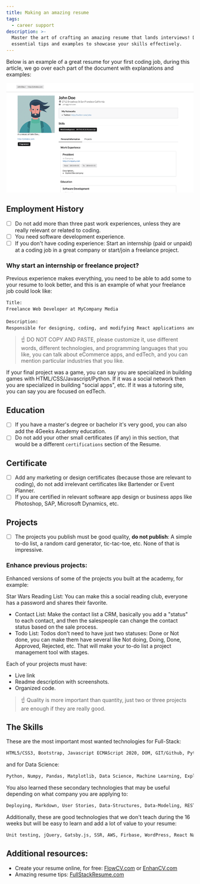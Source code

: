 ```yaml
---
title: Making an amazing resume
tags:
  - career support
description: >-
  Master the art of crafting an amazing resume that lands interviews! Discover
  essential tips and examples to showcase your skills effectively.
---
```

Below is an example of a great resume for your first coding job, during this article, we go over each part of the document with explanations and examples:

![Image Resume](https://github.com/breatheco-de/content/blob/master/src/assets/images/resume2.png?raw=true)

## Employment History

- [ ] Do not add more than three past work experiences, unless they are really relevant or related to coding.
- [ ] You need software development experience.
- [ ] If you don't have coding experience: Start an internship (paid or unpaid) at a coding job in a great company or start/join a freelance project.

### Why start an internship or freelance project?

Previous experience makes everything, you need to be able to add some to your resume to look better, and this is an example of what your freelance job could look like:

```txt
Title: 
Freelance Web Developer at MyCompany Media

Description:
Responsible for designing, coding, and modifying React applications and Python APIs from layout/mockups/wireframes to functional and according to a client's specifications. Strive to create visually appealing sites that feature user-friendly design and clear navigation.
```

> :point_up:  DO NOT COPY AND PASTE, please customize it, use different words, different technologies, and programming languages that you like, you can talk about eCommerce apps, and edTech, and you can mention particular industries that you like.

If your final project was a game, you can say you are specialized in building games with HTML/CSS/Javascript/Python.
If it was a social network then you are specialized in building "social apps", etc.
If it was a tutoring site, you can say you are focused on edTech.

## Education

- [ ] If you have a master's degree or bachelor it's very good, you can also add the 4Geeks Academy education.
- [ ] Do not add your other small certificates (if any) in this section, that would be a different `certifications` section of the Resume.

## Certificate

- [ ] Add any marketing or design certificates (because those are relevant to coding), do not add irrelevant certificates like Bartender or Event Planner.
- [ ] If you are certified in relevant software app design or business apps like Photoshop, SAP, Microsoft Dynamics, etc.

## Projects 

- [ ] The projects you publish must be good quality, **do not publish**: A simple to-do list, a random card generator, tic-tac-toe, etc. None of that is impressive.

### Enhance previous projects:

Enhanced versions of some of the projects you built at the academy, for example:

Star Wars Reading List: You can make this a social reading club, everyone has a password and shares their favorite.
- Contact List: Make the contact list a CRM, basically you add a "status" to each contact, and then the salespeople can change the contact status based on the sale process.
- Todo List: Todos don't need to have just two statuses: Done or Not done, you can make them have several like Not doing, Doing, Done, Approved, Rejected, etc. That will make your to-do list a project management tool with stages.

Each of your projects must have:
- Live link
- Readme description with screenshots.
- Organized code.

> :point_up:  Quality is more important than quantity, just two or three projects are enough if they are really good.

## The Skills

These are the most important most wanted technologies for Full-Stack:

```txt
HTML5/CSS3, Bootstrap, Javascript ECMAScript 2020, DOM, GIT/Github, Python, Flask, APIs, React.js, Flux, SCRUM, SQL, SQLAlchemy, MySQL, Postgres
```

and for Data Science:
```txt
Python, Numpy, Pandas, Matplotlib, Data Science, Machine Learning, Exploratory data analysis (EDA), Webscraping
```

You also learned these secondary technologies that may be useful depending on what company you are applying to:

```txt
Deploying, Markdown, User Stories, Data-Structures, Data-Modeling, REST, MVC.
```

Additionally, these are good technologies that we don't teach during the 16 weeks but will be easy to learn and add a lot of value to your resume:

```txt
Unit testing, jQuery, Gatsby.js, SSR, AWS, Firbase, WordPress, React Native.
```


## Additional resources:

- Create your resume online, for free: [FlowCV.com](https://flowcv.io/) or [EnhanCV.com](https://enhancv.com/)
- Amazing resume tips: [FullStackResume.com](https://www.fullstackresume.com/)
